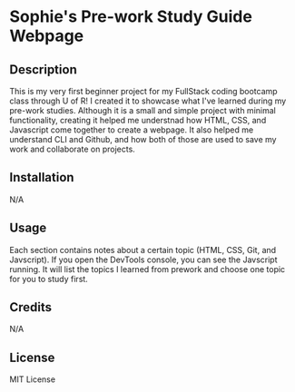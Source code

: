 # Sophie's Pre-work Study Guide Webpage

## Description

This is my very first beginner project for my FullStack coding bootcamp class through U of R! I created it to showcase what I've learned during my pre-work studies. Although it is a small and simple project with minimal functionality, creating it helped me understnad how HTML, CSS, and Javascript come together to create a webpage. It also helped me understand CLI and Github, and how both of those are used to save my work and collaborate on projects.

## Installation

N/A

## Usage

Each section contains notes about a certain topic (HTML, CSS, Git, and Javscript). If you open the DevTools console, you can see the Javscript running. It will list the topics I learned from prework and choose one topic for you to study first.

## Credits

N/A

## License

MIT License


